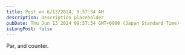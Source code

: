```yaml
---
title: Post on 6/13/2024, 9:57:34 AM
description: Description placeholder
pubDate: Thu Jun 13 2024 09:57:34 GMT+0900 (Japan Standard Time)
isLongPost: false
---
```

Par, and counter. 